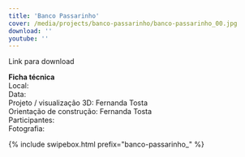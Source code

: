 ```yaml
---
title: 'Banco Passarinho'
cover: /media/projects/banco-passarinho/banco-passarinho_00.jpg
download: ''
youtube: ''
---
```

Link para download

**Ficha técnica**  
Local:  
Data:  
Projeto / visualização 3D: Fernanda Tosta  
Orientação de construção: Fernanda Tosta  
Participantes:  
Fotografia:  

{% include swipebox.html prefix="banco-passarinho_" %}
